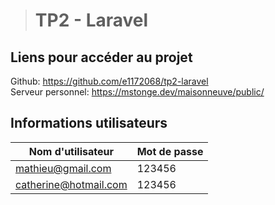 ># TP2 - Laravel
## Liens pour accéder au projet
Github: https://github.com/e1172068/tp2-laravel <br>
Serveur personnel: https://mstonge.dev/maisonneuve/public/

## Informations utilisateurs
|Nom d'utilisateur   | Mot de passe   |
|---|---|
|mathieu@gmail.com   |123456   |
|catherine@hotmail.com   |123456   |